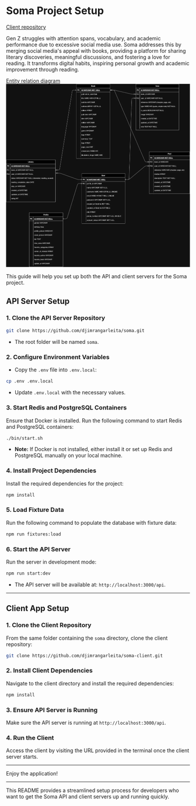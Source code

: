 # Soma Project Setup

[Client repository](https://github.com/djimrangarleita/soma-client.git)

Gen Z struggles with attention spans, vocabulary, and academic performance due to excessive social media use. Soma addresses this by merging social media's appeal with books, providing a platform for sharing literary discoveries, meaningful discussions, and fostering a love for reading. It transforms digital habits, inspiring personal growth and academic improvement through reading.

[Entity relation diagram](https://drive.google.com/file/d/1Y6G4o-uO82HyvormPc28FqTLDdJbuopT/view?usp=drive_link)
![Entity relation diagram](docs/soma.webp)

This guide will help you set up both the API and client servers for the Soma project.

## API Server Setup

### 1. Clone the API Server Repository

```bash
git clone https://github.com/djimrangarleita/soma.git
```

- The root folder will be named `soma`.

### 2. Configure Environment Variables

- Copy the `.env` file into `.env.local`:

```bash
cp .env .env.local
```

- Update `.env.local` with the necessary values.

### 3. Start Redis and PostgreSQL Containers

Ensure that Docker is installed. Run the following command to start Redis and PostgreSQL containers:

```bash
./bin/start.sh
```

- **Note:** If Docker is not installed, either install it or set up Redis and PostgreSQL manually on your local machine.

### 4. Install Project Dependencies

Install the required dependencies for the project:

```bash
npm install
```

### 5. Load Fixture Data

Run the following command to populate the database with fixture data:

```bash
npm run fixtures:load
```

### 6. Start the API Server

Run the server in development mode:

```bash
npm run start:dev
```

- The API server will be available at: `http://localhost:3000/api`.

---

## Client App Setup

### 1. Clone the Client Repository

From the same folder containing the `soma` directory, clone the client repository:

```bash
git clone https://github.com/djimrangarleita/soma-client.git
```

### 2. Install Client Dependencies

Navigate to the client directory and install the required dependencies:

```bash
npm install
```

### 3. Ensure API Server is Running

Make sure the API server is running at `http://localhost:3000/api`.

### 4. Run the Client

Access the client by visiting the URL provided in the terminal once the client server starts.

---

Enjoy the application!

---

This README provides a streamlined setup process for developers who want to get the Soma API and client servers up and running quickly.
